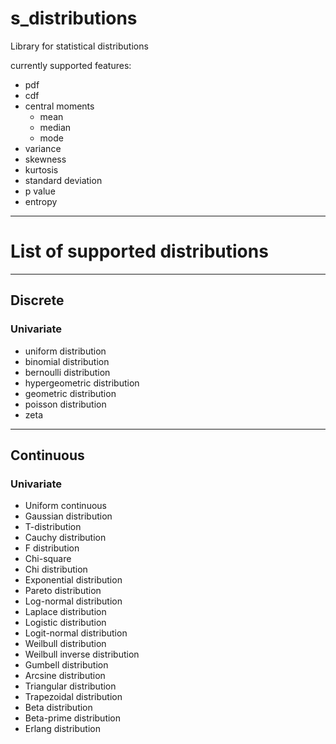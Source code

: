 # s_distributions

Library for statistical distributions

currently supported features:
- pdf
- cdf
- central moments 
    - mean 
    - median
    - mode 
- variance
- skewness
- kurtosis
- standard deviation
- p value
- entropy

----


# List of supported distributions 
---
## Discrete 
### Univariate 
- uniform distribution
- binomial distribution
- bernoulli distribution
- hypergeometric distribution
- geometric distribution
- poisson distribution
- zeta 
----
## Continuous
### Univariate 

- Uniform continuous
- Gaussian distribution
- T-distribution
- Cauchy distribution
- F distribution
- Chi-square
- Chi distribution
- Exponential distribution
- Pareto distribution
- Log-normal distribution
- Laplace distribution
- Logistic distribution
- Logit-normal distribution
- Weilbull distribution
- Weilbull inverse distribution
- Gumbell distribution
- Arcsine distribution
- Triangular distribution
- Trapezoidal distribution
- Beta distribution
- Beta-prime distribution
- Erlang distribution